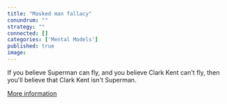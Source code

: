 ```yaml
---
title: "Masked man fallacy"
conundrum: ""
strategy: ""
connected: []
categories: ['Mental Models']
published: true
image: 
---
```


If you believe Superman can fly, and you believe Clark Kent can't fly, then you'll believe that Clark Kent isn't Superman.

[More information](https://en.wikipedia.org/wiki/Masked-man_fallacy)


